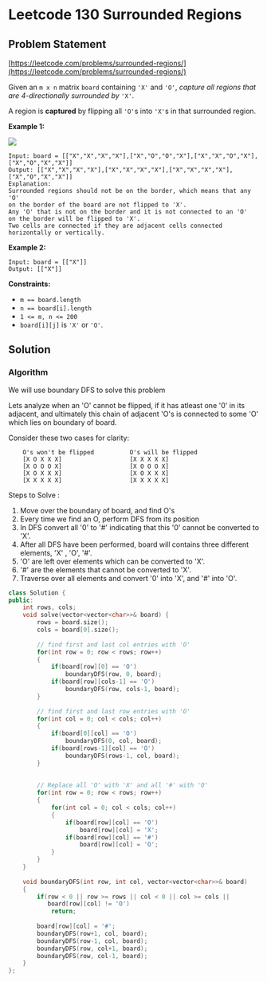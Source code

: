 # Leetcode 130 Surrounded Regions

## Problem Statement

[https://leetcode.com/problems/surrounded-regions/](https://leetcode.com/problems/surrounded-regions/)

Given an `m x n` matrix `board` containing `'X'` and `'O'`, _capture all regions that are 4-directionally surrounded by_ `'X'`.

A region is **captured** by flipping all `'O'`s into `'X'`s in that surrounded region.

**Example 1:**

![](https://assets.leetcode.com/uploads/2021/02/19/xogrid.jpg)

```
Input: board = [["X","X","X","X"],["X","O","O","X"],["X","X","O","X"],["X","O","X","X"]]
Output: [["X","X","X","X"],["X","X","X","X"],["X","X","X","X"],["X","O","X","X"]]
Explanation: 
Surrounded regions should not be on the border, which means that any 'O' 
on the border of the board are not flipped to 'X'. 
Any 'O' that is not on the border and it is not connected to an 'O' 
on the border will be flipped to 'X'. 
Two cells are connected if they are adjacent cells connected horizontally or vertically.
```

**Example 2:**

```
Input: board = [["X"]]
Output: [["X"]]
```

&#x20;

**Constraints:**

* `m == board.length`
* `n == board[i].length`
* `1 <= m, n <= 200`
* `board[i][j]` is `'X'` or `'O'`.

## Solution

### Algorithm

We will use boundary DFS to solve this problem

Lets analyze when an 'O' cannot be flipped, if it has atleast one '0' in its adjacent, and ultimately this chain of adjacent 'O's is connected to some 'O' which lies on boundary of board.

Consider these two cases for clarity:

```
    O's won't be flipped          O's will be flipped
    [X O X X X]                   [X X X X X]     
    [X O O O X]                   [X O O O X]
    [X O X X X]                   [X O X X X] 
    [X X X X X]                   [X X X X X]
```

Steps to Solve :

1. Move over the boundary of board, and find O's
2. Every time we find an O, perform DFS from its position
3. In DFS convert all '0' to '#' indicating that this '0' cannot be converted to 'X'.
4. After all DFS have been performed, board will contains three different elements, 'X' , 'O', '#'.
5. 'O' are left over elements which can be converted to 'X'.&#x20;
6. '#' are the elements that cannot be converted to 'X'.
7. Traverse over all elements and convert '0' into 'X', and '#' into 'O'.

```cpp
class Solution {
public:
    int rows, cols;
    void solve(vector<vector<char>>& board) {
        rows = board.size();
        cols = board[0].size();
        
        // find first and last col entries with 'O'
        for(int row = 0; row < rows; row++)
        {
            if(board[row][0] == 'O')
                boundaryDFS(row, 0, board);
            if(board[row][cols-1] == 'O')
                boundaryDFS(row, cols-1, board);
        }
        
        // find first and last row entries with 'O'
        for(int col = 0; col < cols; col++)
        {
            if(board[0][col] == 'O')
                boundaryDFS(0, col, board);
            if(board[rows-1][col] == 'O')
                boundaryDFS(rows-1, col, board);
        }
        
        
        // Replace all 'O' with 'X' and all '#' with 'O'
        for(int row = 0; row < rows; row++)
        {
            for(int col = 0; col < cols; col++)
            {
                if(board[row][col] == 'O')
                    board[row][col] = 'X';
                if(board[row][col] == '#')
                    board[row][col] = 'O';
            }
        }
    }
    
    void boundaryDFS(int row, int col, vector<vector<char>>& board)
    {
        if(row < 0 || row >= rows || col < 0 || col >= cols ||
           board[row][col] != 'O')
            return;
        
        board[row][col] = '#';
        boundaryDFS(row+1, col, board);
        boundaryDFS(row-1, col, board);
        boundaryDFS(row, col+1, board);
        boundaryDFS(row, col-1, board);
    }
};
```
